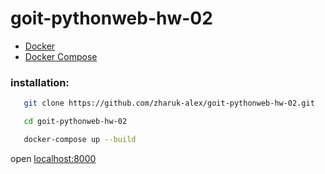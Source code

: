 # goit-pythonweb-hw-02

- [Docker](https://www.docker.com/)
- [Docker Compose](https://docs.docker.com/compose/)

### installation:
```bash
   git clone https://github.com/zharuk-alex/goit-pythonweb-hw-02.git
```
```bash
   cd goit-pythonweb-hw-02
```
```bash
   docker-compose up --build
```

open [localhost:8000](https://localhost:8000/)

